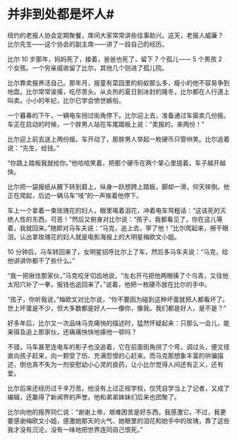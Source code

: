 # 并非到处都是坏人#
纽约的老报人协会定期聚餐，席间大家常常讲些往事助兴。这天，老报人威廉 ? 比尔先生——这个协会的副主席——讲了一段自己的经历。 

 比尔 10 岁那年，妈妈死了，接着，爸爸也死了，留下 7 个孤儿—— 5 个男孩 2 个女孩。一个穷亲戚收留了比尔，其他几个则进了孤儿院。  

 比尔靠卖报养活自己。那年月，报童有菜园里的蚂蚁那么多，瘦小的他不容易争到地盘。比尔常常诶揍，吃尽苦头。从炎热的夏日到冰封的隆冬，比尔都在人行道上叫卖。小小的年纪，比尔已学会愤世嫉俗。  

 一个暮春的下午，一辆电车拐过街角停下。比尔迎上去，准备通过车窗卖几份报。车正在启动的时候，一个胖男人站在车尾踏板上说：“卖报的，来两份！”  

 比尔迎上前去送上两份报。车开动了，那胖男人举起一枚硬币只管哄笑。比尔追着说：“先生，给钱。”  

 “你跳上踏板我就给你。”他哈哈笑着，把那个硬币在两个掌心里搓着。车子越开越快。  

 比尔把一袋报纸从腋下转到肩上，纵身一跃想跨上踏板，脚却一滑，仰天摔倒。他正在爬起，后边一辆马车“吱”的一声挨着他停下。  

 车上一个拿着一束玫瑰花的妇人，眼里噙着泪花，冲着电车骂粗话：“这该死的灭绝人性的东西，可恶！”然后又俯身对比尔说：“孩子，我都看见了，你在这儿等着，我就回来。”随即对马车夫说：“马克，追上去，宰了他！”比尔爬起来，擦干眼泪，认出拿玫瑰花的妇人就是电影海报上的大明星梅欧文小姐。  

 10 分钟后，马车转回来了，女明星招呼比尔上了车，然后多马车夫说：“马克，给他讲讲你都干了些什么。”  

 “我一把揪住那家伙，”马克咬牙切齿地说，“左右开弓把他两眼揍了个乌青，又往他太阳穴补了一拳。报钱也追回来了。”说着，他把一枚硬币放在比尔的手中。  

 “孩子，你听我说，”梅欧文对比尔说，“你不要因为碰到这种坏蛋就把人都看坏了。世上坏蛋是不少，但大多数都是好人——像你，像我。我们都是好人，是不是？”  

 好多年后，比尔又一次品味马克痛快的描述时，猛然怀疑起来：只那么一会儿，能来得及追上那家伙，还痛痛快快地揍他一顿吗？  

 不错，马车甚至连电车的影子也没追着，它在前面街角拐了个弯，调过头，便又径直向孩子赶来，向一颗受了伤、充满怨恨的心赶来。而马克那想象丰富的哄骗描述，倒也真不失为一剂安慰幼小心灵的良药，让小比尔觉得人间还有正义，还有爱。  

 比尔后来还经历过千辛万苦。他没有上过正规学校，仅凭自学当上了记者，又成了编辑，还赢得了新闻界的声誉。他和弟弟妹妹们后来也团聚了。  

 比尔向他的报界同仁说：“谢谢上帝，艰难困苦是好东西，我感激它。不过，我更要感谢梅欧文小姐，感激她那天的火气、她眼里的泪花和她手中的玫瑰，靠了这些我才没有沉沦，没有一味地把世界连同自己恨死。”
  